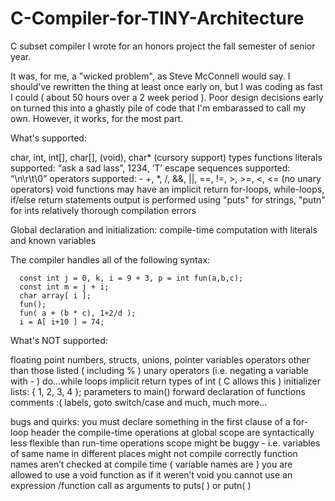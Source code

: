 C-Compiler-for-TINY-Architecture
================================

C subset compiler I wrote for an honors project the fall semester of senior year.

It was, for me, a "wicked problem", as Steve McConnell would say. I should've rewritten the thing at 
least once early on, but I was coding as fast I could ( about 50 hours over a 2 week period ). Poor
design decisions early on turned this into a ghastly pile of code that I'm embarassed to call my own.
However, it works, for the most part.





What's supported:

char, int, int[], char[], (void), char* (cursory support) types
functions
literals supported: “ask a sad lass”, 1234, ‘T’
escape sequences supported: “\n\r\t\0”
operators supported: - +, *, /, &&, ||, ==, !=, >, >=, <, <= 
(no unary operators)
void functions may have an implicit return
for-loops, while-loops, if/else
return statements
output is performed using "puts" for strings, "putn" for ints
relatively thorough compilation errors


Global  declaration and initialization:
  compile-time computation with literals and known variables

The compiler handles all of the following syntax:

      const int j = 0, k, i = 9 + 3, p = int fun(a,b,c);
      const int m = j + i;
      char array[ i ]; 
      fun();
      fun( a + (b * c), 1+2/d );
      i = A[ i+10 ] = 74;






What's NOT supported:

floating point numbers, structs, unions, pointer variables
operators other than those listed ( including % )
unary operators (i.e. negating a variable with - )
do...while loops
implicit return types of int ( C allows this )
initializer lists: { 1, 2, 3, 4 };
parameters to main()
forward declaration of functions
comments :(
labels, goto
switch/case
and much, much more...

bugs and quirks:
you must declare something in the first clause of a for-loop header
the compile-time operations at global scope are syntactically less flexible than run-time operations
scope might be buggy - i.e. variables of same name in different places might not compile correctly
function names aren’t checked at compile time ( variable names are )
you are allowed to use a void function as if it weren’t void
you cannot use an expression /function call as arguments to puts( ) or putn( )
